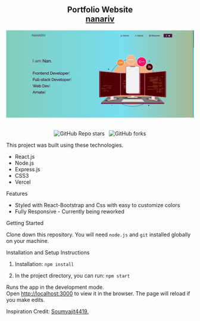 <h2 align="center">
  Portfolio Website<br/>
  <a href="https://nanariv.vercel.app/" target="_blank">nanariv</a>
</h2>
<div align="center">
  <img alt="Demo" src="./Images/readme.png" />
</div>

<br/>

<center>

![GitHub Repo stars](https://img.shields.io/github/stars/nanariv/Portfolio?color=red&logo=github&style=for-the-badge) &nbsp;
![GitHub forks](https://img.shields.io/github/forks/nanariv/Portfolio?color=red&logo=github&style=for-the-badge)

</center>

This project was built using these technologies.

- React.js
- Node.js
- Express.js
- CSS3
- Vercel

Features

 - Styled with React-Bootstrap and Css with easy to customize colors
 - Fully Responsive - Currently being reworked

Getting Started

Clone down this repository. You will need `node.js` and `git` installed globally on your machine.

Installation and Setup Instructions

1. Installation: `npm install`

2. In the project directory, you can run: `npm start`

Runs the app in the development mode.\
Open [http://localhost:3000](http://localhost:3000) to view it in the browser.
The page will reload if you make edits.


Inspiration Credit:  <a href="https://github.com/soumyajit4419">Soumyajit4419.</a>
